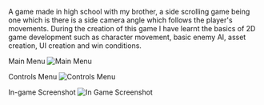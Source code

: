 A game made in high school with my brother, a side scrolling game being one which is there is a side camera angle which follows the player's movements.
During the creation of this game I have learnt the basics of 2D game development such as character movement, basic enemy AI, asset creation, UI creation and win conditions.

Main Menu
![Main Menu](https://media.licdn.com/dms/image/v2/D4D2DAQFoe0hfRBb8iw/profile-treasury-image-shrink_800_800/profile-treasury-image-shrink_800_800/0/1730480264773?e=1731088800&v=beta&t=2jVhZ43ca-QueZz-9bQ_y5RrNYa_MEUWELzlKJY5D_Y)

Controls Menu
![Controls Menu](https://media.licdn.com/dms/image/v2/D4D2DAQEM3U-Q8DtMNQ/profile-treasury-image-shrink_800_800/profile-treasury-image-shrink_800_800/0/1730480272828?e=1731088800&v=beta&t=qUq5GmPA-VPFMbOK7e9Wn6mi0JFIrE6s4F6VVN_7Nc0)

In-game Screenshot
![In Game Screenshot](https://media.licdn.com/dms/image/v2/D4D2DAQHmwmkKtj5ZzA/profile-treasury-image-shrink_800_800/profile-treasury-image-shrink_800_800/0/1730480280448?e=1731088800&v=beta&t=k6xiQQd3zoNVQwMN5Kc0rSAqPz48w9cRjMyQNu2wugc)

